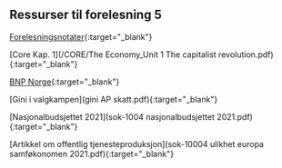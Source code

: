 ## Ressurser til forelesning 5

[Forelesningsnotater](){:target="_blank"}

[Core Kap. 1](/CORE/The Economy_Unit 1 The capitalist revolution.pdf){:target="_blank"}

[BNP Norge](https://www.ssb.no/nasjonalregnskap-og-konjunkturer/nasjonalregnskap/statistikk/nasjonalregnskap){:target="_blank"}

[Gini i valgkampen](gini AP skatt.pdf){:target="_blank"}

[Nasjonalbudsjettet 2021](sok-1004 nasjonalbudsjettet 2021.pdf){:target="_blank"}

[Artikkel om offentlig tjenesteproduksjon](sok-10004 ulikhet europa samføkonomen 2021.pdf){:target="_blank"}
